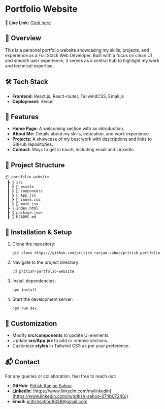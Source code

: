 # Portfolio Website

🔗 **Live Link:** [Click here](https://github.com/pritish-ranjan-sahoo/)

## 🚀 Overview
This is a personal portfolio website showcasing my skills, projects, and experience as a Full Stack Web Developer. Built with a focus on clean UI and smooth user experience, it serves as a central hub to highlight my work and technical expertise.

## 🛠 Tech Stack
- **Frontend:** React.js, React-router, TailwindCSS, Email.js
- **Deployment:** Vercel 

## 🎯 Features
- **Home Page:** A welcoming section with an introduction.
- **About Me:** Details about my skills, education, and work experience.
- **Projects:** A showcase of my best work with descriptions and links to GitHub repositories.
- **Contact:** Ways to get in touch, including email and LinkedIn.

## 📂 Project Structure
```plaintext
📦 portfolio-website
 ┣ 📂 src
 ┃ ┣ 📂 assets
 ┃ ┣ 📂 components
 ┃ ┣ 📜 App.jsx
 ┃ ┣ 📜 index.css
 ┃ ┣ 📜 main.jsx
 ┣ 📜 index.html
 ┣ 📜 package.json
 ┣ 📜 README.md
```

## 🚀 Installation & Setup
1. Clone the repository:
   ```sh
   git clone https://github.com/pritish-ranjan-sahoo/pritish-portfolio-website.git
   ```
2. Navigate to the project directory:
   ```sh
   cd pritish-portfolio-website
   ```
3. Install dependencies:
   ```sh
   npm install
   ```
4. Start the development server:
   ```sh
   npm run dev
   ```

## 🔧 Customization
- Modify **src/components** to update UI elements.
- Update **src/App.jsx** to add or remove sections.
- Customize **styles** in Tailwind CSS as per your preference.


## 📬 Contact
For any queries or collaboration, feel free to reach out:
- **GitHub:** [Pritish Ranjan Sahoo](https://github.com/pritish-ranjan-sahoo/)
- **LinkedIn:** [https://www.linkedin.com/mylinkedin](https://www.linkedin.com/in/pritish-sahoo-074b07246/)
- **Email:** pritishsahoo8338@gmail.com
